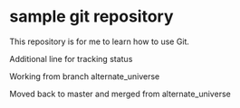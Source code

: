 sample git repository
=====================

This repository is for me to learn how to use Git.

Additional line for tracking status

Working from branch alternate_universe

Moved back to master and merged from alternate_universe

